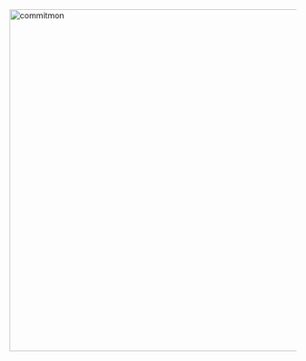 <a href="https://github.com/doongjun/commitmon">
  <img alt="commitmon" src="https://commitmon.me/adventure?username=zuvvon&theme=desert&userFetchType=all" width="600px" />
</a>
